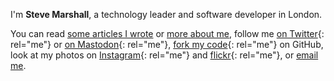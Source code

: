 I'm **Steve Marshall**, a technology leader and software developer in London.

You can read [some articles I wrote](/journal/) or [more about
me](/about/), follow me [on
Twitter](https://twitter.com/SteveMarshall){: rel="me"} or [on
Mastodon](https://mastodon.social/@stevemarshall){: rel="me"}, [fork my
code](https://github.com/SteveMarshall){: rel="me"} on GitHub, look at
my photos on [Instagram](https://instagram.com/nascentguruism){: rel="me"}
and [flickr](https://www.flickr.com/photos/steviebm){: rel="me"}, or
[email me](mailto:hi@stevemarshall.com).
